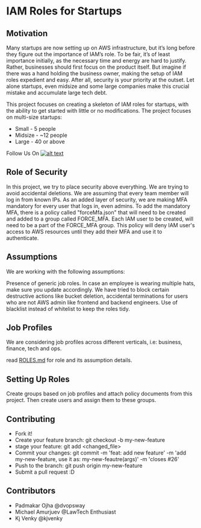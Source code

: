 # IAM Roles for Startups



## Motivation

Many startups are now setting up on AWS infrastructure, but it’s long before they figure out the importance of IAM’s role. To be fair, it’s of least importance initially, as the necessary time and energy are hard to justify. Rather, businesses should first focus on the product itself. But imagine if there was a hand holding the business owner, making the setup of IAM roles expedient and easy. After all, security is your priority at the outset. Let alone startups, even midsize and some large companies make this crucial mistake and accumulate large tech debt.

This project focuses on creating a skeleton of IAM roles for startups, with the ability to get started with little or no modifications. The project focuses on multi-size startups:

- Small - 5 people
- Midsize - ~12 people
- Large - 40 or above

Follow Us On [![alt text][2.1]][2]

[2.1]: http://i.imgur.com/P3YfQoD.png
[2]: http://www.facebook.com/SingaporeTechEntrepreneurs/

## Role of Security

In this project, we try to place security above everything. We are trying to avoid accidental deletions. We are assuming that every team member will log in from known IPs. As an added layer of security, we are making MFA mandatory for every user that logs in, even admins. To add the mandatory MFA, there is a policy called "forceMfa.json" that will need to be created and added to a group called FORCE_MFA. Each IAM user to be created, will need to be a part of the FORCE_MFA group. This policy will deny IAM user's access to AWS resources until they add their MFA and use it to authenticate.

## Assumptions

We are working with the following assumptions:

Presence of generic job roles.
In case an employee is wearing multiple hats, make sure you update accordingly. We have tried to block certain destructive actions like bucket deletion, accidental terminations for users who are not AWS admin like frontend and backend engineers.
Use of blacklist instead of whitelist to keep the roles tidy.

## Job Profiles

We are considering job profiles across different verticals, i.e: business, finance, tech and ops.

read [ROLES.md](https://github.com/Singapore-Tech-Entrepreneurs/Startup-AWS-IAM-Roles/blob/master/ROLES.md) for role and its assumption details.

## Setting Up Roles

Create groups based on job profiles and attach policy documents from this project. Then create users and assign them to these groups.

## Contributing

- Fork it!
- Create your feature branch: git checkout -b my-new-feature
- stage your feature: git add <changed_file>
- Commit your changes: git commit -m 'feat: add new feature' -m 'add my-new-feature, use it as: my-new-feautre(args)' -m 'closes #26'
- Push to the branch: git push origin my-new-feature
- Submit a pull request :D


## Contributors

- Padmakar Ojha @dvopsway
- Michael Amurjuev @LawTech Enthusiast
- Kj Venky @kjvenky
